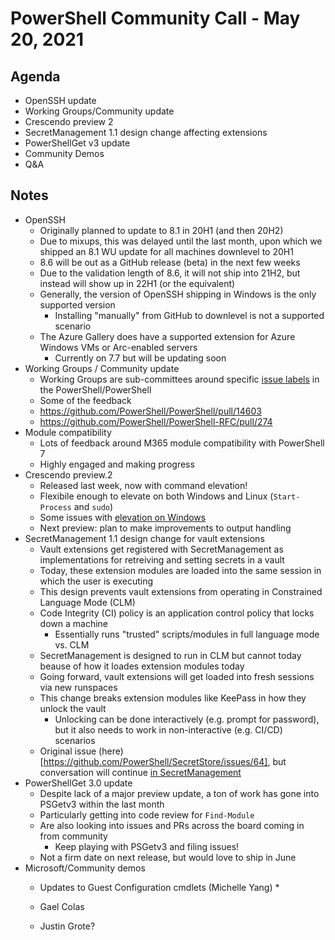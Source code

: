 # PowerShell Community Call - May 20, 2021

## Agenda

* OpenSSH update
* Working Groups/Community update
* Crescendo preview 2
* SecretManagement 1.1 design change affecting extensions
* PowerShellGet v3 update
* Community Demos
* Q&A

## Notes

* OpenSSH
  * Originally planned to update to 8.1 in 20H1 (and then 20H2)
  * Due to mixups, this was delayed until the last month, upon which
    we shipped an 8.1 WU update for all machines downlevel to 20H1
  * 8.6 will be out as a GitHub release (beta) in the next few weeks
  * Due to the validation length of 8.6, it will not ship into 21H2,
    but instead will show up in 22H1 (or the equivalent)
  * Generally, the version of OpenSSH shipping in Windows is the only
    supported version
    * Installing "manually" from GitHub to downlevel is not a supported
      scenario
  * The Azure Gallery does have a supported extension for Azure Windows VMs
    or Arc-enabled servers
    * Currently on 7.7 but will be updating soon
* Working Groups / Community update
  * Working Groups are sub-committees around specific [issue labels](https://github.com/powershell/powershell/labels)
    in the PowerShell/PowerShell
  * Some of the feedback
  * https://github.com/PowerShell/PowerShell/pull/14603
  * https://github.com/PowerShell/PowerShell-RFC/pull/274
* Module compatibility
  * Lots of feedback around M365 module compatibility with PowerShell 7
  * Highly engaged and making progress
* Crescendo preview.2
  * Released last week, now with command elevation!
  * Flexibile enough to elevate on both Windows and Linux (`Start-Process` and `sudo`)
  * Some issues with [elevation on Windows](https://github.com/PowerShell/Crescendo/issues/81)
  * Next preview: plan to make improvements to output handling
* SecretManagement 1.1 design change for vault extensions
  * Vault extensions get registered with SecretManagement as implementations
    for retreiving and setting secrets in a vault
  * Today, these extension modules are loaded into the same session in which
    the user is executing
  * This design prevents vault extensions from operating in Constrained Language Mode (CLM)
  * Code Integrity (CI) policy is an application control policy that locks down a machine
    * Essentially runs "trusted" scripts/modules in full language mode vs. CLM
  * SecretManagement is designed to run in CLM but cannot today beause of how it loades
    extension modules today
  * Going forward, vault extensions will get loaded into fresh sessions via new runspaces
  * This change breaks extension modules like KeePass in how they unlock the vault
    * Unlocking can be done interactively (e.g. prompt for password),
      but it also needs to work in non-interactive (e.g. CI/CD) scenarios
  * Original issue (here)[https://github.com/PowerShell/SecretStore/issues/64],
    but conversation will continue [in SecretManagement](https://github.com/PowerShell/SecretManagement/issues/144)
* PowerShellGet 3.0 update
  * Despite lack of a major preview update, a ton of work has gone into
    PSGetv3 within the last month
  * Particularly getting into code review for `Find-Module`
  * Are also looking into issues and PRs across the board coming in from community
    * Keep playing with PSGetv3 and filing issues!
  * Not a firm date on next release, but would love to ship in June
* Microsoft/Community demos
  * Updates to Guest Configuration cmdlets (Michelle Yang)
    *
  * Gael Colas

  * Justin Grote?
